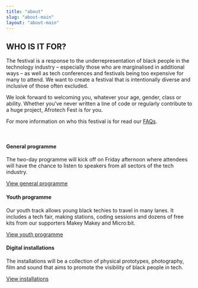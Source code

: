 ```yaml
---
title: "about"
slug: "about-main"
layout: "about-main"
---
```

<h2>WHO IS IT FOR?</h2>

<p>The festival is a response to the underrepresentation of black people in the technology industry – especially those who are marginalised in additional ways – as well as tech conferences and festivals being too expensive for many to attend. We want to create a festival that is intentionally diverse and inclusive of those often excluded.</p>


<p>We look forward to welcoming you, whatever your age, gender, class or ability. Whether you’ve never written a line of code or regularly contribute to a huge project, Afrotech Fest is for you. </p>

<p>For more information on who this festival is for read our <a href="/faqs">FAQs</a>.</p>
<br>
<div class="about__item">
    <h4>General programme</h4>
    <p>The two-day programme will kick off on Friday afternoon where attendees will have the chance to listen to speakers from all sectors of the tech industry.</p>
    <div class="about__btn">
        <a class="btn--cta" href="/programme">
            View general programme
        </a>
    </div>
</div>

<div class="about__item">
    <h4>Youth programme</h4>
    <p>
        Our youth track allows young black techies to travel in many lanes. It includes a tech fair, making stations,
        coding sessions and dozens of free kits from our supporters Makey Makey and Micro:bit.
    </p>
    <div class="about__btn">
        <a class="btn--cta" href="/youth-programme">
            View youth programme
        </a>
    </div>
</div>

<div class="about__item">
    <h4>Digital installations</h4>
    <p>
        The installations will be a collection of physical prototypes, photography, film and sound that aims to
        promote the visibility of black people in tech.
    </p>
    <div class="about__btn">
        <a class="btn--cta" href="/installations">
            View installations
        </a>
    </div>
</div>